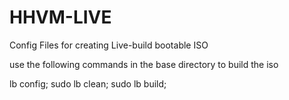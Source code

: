 # HHVM-LIVE
Config Files for creating Live-build bootable ISO

use the following commands in the base directory to build the iso


lb config; sudo lb clean; sudo lb build;
